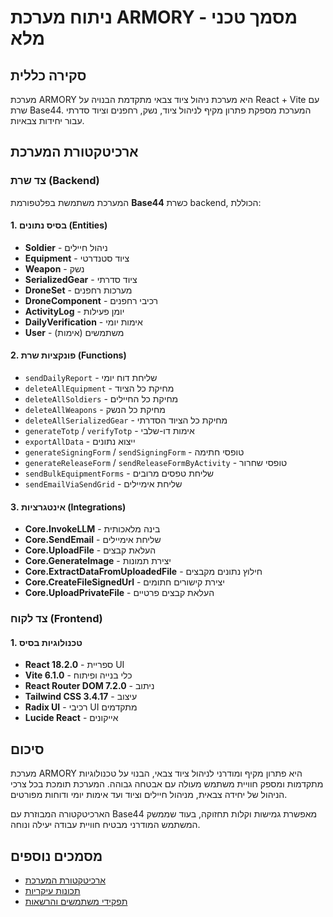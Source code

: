 # ניתוח מערכת ARMORY - מסמך טכני מלא

## סקירה כללית

מערכת ARMORY היא מערכת ניהול ציוד צבאי מתקדמת הבנויה על React + Vite עם שרת Base44. המערכת מספקת פתרון מקיף לניהול ציוד, נשק, רחפנים וציוד סדרתי עבור יחידות צבאיות.

## ארכיטקטורת המערכת

### צד שרת (Backend)

המערכת משתמשת בפלטפורמת **Base44** כשרת backend, הכוללת:

#### 1. בסיס נתונים (Entities)

- **Soldier** - ניהול חיילים
- **Equipment** - ציוד סטנדרטי
- **Weapon** - נשק
- **SerializedGear** - ציוד סדרתי
- **DroneSet** - מערכות רחפנים
- **DroneComponent** - רכיבי רחפנים
- **ActivityLog** - יומן פעילות
- **DailyVerification** - אימות יומי
- **User** - משתמשים (אימות)

#### 2. פונקציות שרת (Functions)

- `sendDailyReport` - שליחת דוח יומי
- `deleteAllEquipment` - מחיקת כל הציוד
- `deleteAllSoldiers` - מחיקת כל החיילים
- `deleteAllWeapons` - מחיקת כל הנשק
- `deleteAllSerializedGear` - מחיקת כל הציוד הסדרתי
- `generateTotp` / `verifyTotp` - אימות דו-שלבי
- `exportAllData` - ייצוא נתונים
- `generateSigningForm` / `sendSigningForm` - טופסי חתימה
- `generateReleaseForm` / `sendReleaseFormByActivity` - טופסי שחרור
- `sendBulkEquipmentForms` - שליחת טפסים מרובים
- `sendEmailViaSendGrid` - שליחת אימיילים

#### 3. אינטגרציות (Integrations)

- **Core.InvokeLLM** - בינה מלאכותית
- **Core.SendEmail** - שליחת אימיילים
- **Core.UploadFile** - העלאת קבצים
- **Core.GenerateImage** - יצירת תמונות
- **Core.ExtractDataFromUploadedFile** - חילוץ נתונים מקבצים
- **Core.CreateFileSignedUrl** - יצירת קישורים חתומים
- **Core.UploadPrivateFile** - העלאת קבצים פרטיים

### צד לקוח (Frontend)

#### 1. טכנולוגיות בסיס

- **React 18.2.0** - ספריית UI
- **Vite 6.1.0** - כלי בנייה ופיתוח
- **React Router DOM 7.2.0** - ניתוב
- **Tailwind CSS 3.4.17** - עיצוב
- **Radix UI** - רכיבי UI מתקדמים
- **Lucide React** - אייקונים

## סיכום

מערכת ARMORY היא פתרון מקיף ומודרני לניהול ציוד צבאי, הבנוי על טכנולוגיות מתקדמות ומספק חוויית משתמש מעולה עם אבטחה גבוהה. המערכת תומכת בכל צרכי הניהול של יחידה צבאית, מניהול חיילים וציוד ועד אימות יומי ודוחות מפורטים.

הארכיטקטורה המבוזרת עם Base44 מאפשרת גמישות וקלות תחזוקה, בעוד שממשק המשתמש המודרני מבטיח חוויית עבודה יעילה ונוחה.

## מסמכים נוספים

- [ארכיטקטורת המערכת](architecture.md)
- [תכונות עיקריות](features.md)
- [תפקידי משתמשים והרשאות](user-roles.md)